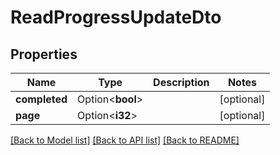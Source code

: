 # ReadProgressUpdateDto

## Properties

Name | Type | Description | Notes
------------ | ------------- | ------------- | -------------
**completed** | Option<**bool**> |  | [optional]
**page** | Option<**i32**> |  | [optional]

[[Back to Model list]](../README.md#documentation-for-models) [[Back to API list]](../README.md#documentation-for-api-endpoints) [[Back to README]](../README.md)


